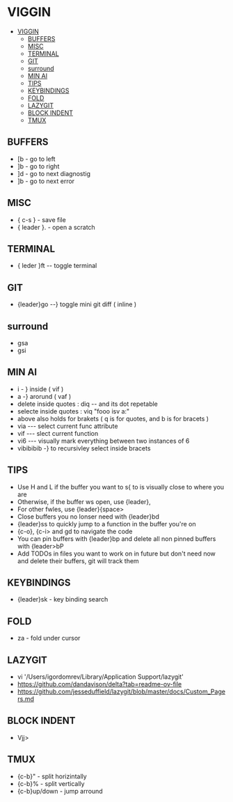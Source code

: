 # VIGGIN

<!--toc:start-->

- [VIGGIN](#viggin)
  - [BUFFERS](#buffers)
  - [MISC](#misc)
  - [TERMINAL](#terminal)
  - [GIT](#git)
  - [surround](#surround)
  - [MIN AI](#min-ai)
  - [TIPS](#tips)
  - [KEYBINDINGS](#keybindings)
  - [FOLD](#fold)
  - [LAZYGIT](#lazygit)
  - [BLOCK INDENT](#block-indent)
  - [TMUX](#tmux)
  <!--toc:end-->

## BUFFERS

- [b - go to left
- ]b - go to right
- ]d - go to next diagnostig
- ]b - go to next error

## MISC

- { c-s } - save file
- { leader }. - open a scratch

## TERMINAL

- { leder }ft -- toggle terminal

## GIT

- {leader}go --} toggle mini git diff ( inline )

## surround

- gsa
- gsi

## MIN AI

- i - } inside ( vif )
- a -} arorund ( vaf )
- delete inside quotes : diq -- and its dot repetable
- selecte inside quotes : viq "fooo isv a:"
- above also holds for brakets ( q is for quotes, and b is for bracets )
- via --- select current func attribute
- vif --- slect current function
- vi6 --- visually mark everything between two instances of 6
- vibibibib -} to recursivley select inside bracets

## TIPS

- Use H and L if the buffer you want to s{ to is visually close to where you are
- Otherwise, if the buffer ws open, use {leader},
- For other fwles, use {leader}{space>
- Close buffers you no lonser need with {leader}bd
- {leader}ss to quickly jump to a function in the buffer you're on
- {c-o}, {c-i> and gd to navigate the code
- You can pin buffers with {leader}bp and delete all non pinned buffers with {leader>bP
- Add TODOs in files you want to work on in future
  but don't need now and delete their buffers, git will track them

## KEYBINDINGS

- {leader}sk - key binding search

## FOLD

- za - fold under cursor

## LAZYGIT

- vi '/Users/igordomrev/Library/Application Support/lazygit'
- <https://github.com/dandavison/delta?tab=readme-ov-file>
- <https://github.com/jesseduffield/lazygit/blob/master/docs/Custom_Pagers.md>

## BLOCK INDENT

- Vjj>

## TMUX

- {c-b}" - split horizintally
- {c-b}% - split vertically
- {c-b}up/down - jump arround
